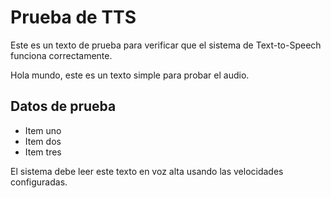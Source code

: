 # Prueba de TTS

Este es un texto de prueba para verificar que el sistema de Text-to-Speech funciona correctamente.

Hola mundo, este es un texto simple para probar el audio.

## Datos de prueba

- Item uno
- Item dos
- Item tres

El sistema debe leer este texto en voz alta usando las velocidades configuradas.